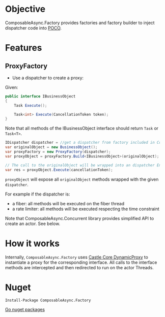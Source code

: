 # Objective

ComposableAsync.Factory provides factories and factory builder to inject dispatcher code into [POCO](https://en.wikipedia.org/wiki/Actor_model).


# Features

## ProxyFactory

- Use a dispatcher to create a proxy:

Given:

```C#
public interface IBusinessObject
{
	Task Execute();

	Task<int> Execute(CancellationToken token);
}
```
Note that all methods of the IBusinessObject interface should return `Task` or `Task<T>`.

```C#
IDispatcher dispatcher = //get a dispatcher from factory included in ComposableAsync.Resilient, ComposableAsync.Concurrent or RateLimiter for example
var originalObject = new BusinessObject();
var proxyFactory = new ProxyFactory(dispatcher);
var proxyObject = proxyFactory.Build<IBusinessObject>(originalObject);

// The call to the originalObject will be wrapped into an dispatcher Enqueue call
var res = proxyObject.Execute(cancellationToken);
```

`proxyObject` will expose all `originalObject` methods wrapped with the given `dispatcher`.

For example if the dispatcher is:

- a fiber: all methods will be executed on the fiber thread
- a rate limiter: all methods will be executed respecting the time constraint

Note that ComposableAsync.Concurrent library provides simplified API to create an actor. See below.

# How it works
Internally, `ComposableAsync.Factory` uses [Castle Core DynamicProxy](https://github.com/castleproject/Core) to instantiate a proxy for the corresponding interface.
All calls to the interface methods are intercepted and then redirected to run on the actor Threads.

# Nuget

```
Install-Package ComposableAsync.Factory
```

[Go nuget packages](https://www.nuget.org/packages/ComposableAsync.Factory/)

